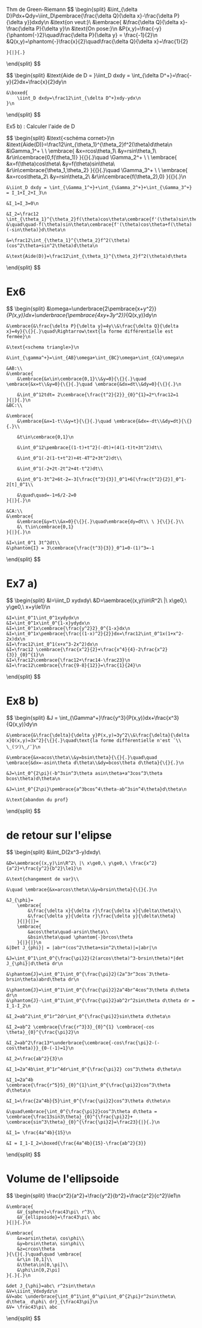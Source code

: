 $$
% \global\newcommand{\n}{\\ \ \\}
% \global\newcommand{\embrace}[3]{
%     \left#2
%         \begin{split}
%             #1
%         \end{split}
%     \right#3
% }
% \global\newcommand{\aembrace}[1]{
%     \embrace{#1}{\{}{\}}
% }
% \global\newcommand{\pembrace}[1]{
%     \embrace{#1}{(}{)}
% }
% \global\newcommand{\cembrace}[1]{
%     \embrace{#1}{[}{]}
% }
$$

Thm de Green-Riemann
$$
\begin{split}
    &\int_{\delta D}Pdx+Qdy=\iint_D\pembrace{\frac{\delta Q}{\delta x}-\frac{\delta P}{\delta y}}dxdy\n
    &\text{on veut:}\\
    &\embrace{
        &\frac{\delta Q}{\delta x}-\frac{\delta P}{\delta y}\n
        &\text{On pose:}\n
        &P(x,y)=\frac{-y}{\phantom{-}2}\quad\frac{\delta P}{\delta y} = \frac{-1}{2}\n
        &Q(x,y)=\phantom{-}\frac{x}{2}\quad\frac{\delta Q}{\delta x}=\frac{1}{2}

    }{|}{.}
\end{split}
$$

$$
\begin{split}
    &\text{Aide de D = }\iint_D dxdy = \int_{\delta D^+}=\frac{-y}{2}dx+\frac{x}{2}dy\n

    &\boxed{
        \iint_D dxdy=\frac12\int_{\delta D^+}xdy-ydx\n
    }\n

\end{split}
$$

Ex5 b) : Calculer l'aide de D

$$
\begin{split}
    &\text{<schéma cornet>}\n
    &\text{Aide(D)}=\frac12\int_{\theta_1}^{\theta_2}f^2(\theta)d\theta\n
    &\Gamma_1^+
    \ \ \embrace{
        &x=rcos\theta_1\\ 
        &y=rsin\theta_1\\ 
        &r\in\cembrace{0,f(\theta_1)}
    }{\{}{.}\quad
    \Gamma_2^+
    \ \ \embrace{
        &x=f(\theta)cos\theta\\ 
        &y=f(\theta)sin\theta\\ 
        &r\in\cembrace{\theta_1,\theta_2}
    }{\{}{.}\quad
    \Gamma_3^+
    \ \ \embrace{
        &x=rcos\theta_2\\ 
        &y=rsin\theta_2\\ 
        &r\in\cembrace{f(\theta_2),0}
    }{\{}{.}\n
    
    &\iint_D dxdy = \int_{\Gamma_1^+}+\int_{\Gamma_2^+}+\int_{\Gamma_3^+} = I_1+I_2+I_3\n

    &I_1=I_3=0\n

    &I_2=\frac12 \int_{\theta_1}^{\theta_2}f(\theta)cos\theta\cembrace{f'(\theta)sin\theta+f(\theta)cos\theta}d\theta\\
    &\quad\quad-f(\theta)sin\theta\cembrace{f'(\theta)cos\theta+f(\theta)(-sin\theta)}d\theta\n

    &=\frac12\int_{\theta_1}^{\theta_2}f^2(\theta)(cos^2\theta+sin^2\theta)d\theta\n

    &\text{Aide(D)}=\frac12\int_{\theta_1}^{\theta_2}f^2(\theta)d\theta
\end{split}
$$


# Ex6

$$
\begin{split}
    &\omega=\underbrace{2\pembrace{x+y^2}}_{P(x,y)}dx+\underbrace{\pembrace{4xy+3y^2}}_{Q(x,y)}dy\n

    &\embrace{&\frac{\delta P}{\delta y}=4y\\&\frac{\delta Q}{\delta x}=4y}{\{}{.}\quad\Rightarrow\text{la forme différentielle est fermée}\n

    &\text{<schema triangle>}\n

    &\int_{\gamma^+}=\int_{AB}\omega+\int_{BC}\omega+\int_{CA}\omega\n

    &AB:\\
    &\embrace{
        &\embrace{&x\in\cembrace{0,1}\\&y=0}{\{}{.}\quad \embrace{&x=t\\&y=0}{\{}{.}\quad \embrace{&dx=dt\\&dy=0}{\{}{.}\n

        &\int_0^12tdt= 2\cembrace{\frac{t^2}{2}}_{0}^{1}=2*\frac12=1
    }{|}{.}\n
    &BC:\\
    
    &\embrace{
        &\embrace{&x=1-t\\&y=t}{\{}{.}\quad \embrace{&dx=-dt\\&dy=dt}{\{}{.}\\

        &t\in\cembrace{0,1}\n
        
        &\int_0^12\pembrace{(1-t)+t^2}(-dt)+(4(1-t)t+3t^2)dt\\

        &\int_0^1(-2(1-t+t^2)+4t-4T^2+3t^2)dt\\

        &\int_0^1(-2+2t-2t^2+4t-t^2)dt\\

        &\int_0^1-3t^2+6t-2=-3[\frac{t^3}{3}]_0^1+6[\frac{t^2}{2}]_0^1-2[t]_0^1\\
        
        &\quad\quad=-1+6/2-2=0
    }{|}{.}\n

    &CA:\\
    &\embrace{
        &\embrace{&y=t\\&x=0}{\{}{.}\quad\embrace{dy=dt\\ \ }{\{}{.}\\
        &\ t\in\cembrace{0,1}
    }{|}{.}\n

    &I=\int_0^1 3t^2dt\\
    &\phantom{I} = 3\cembrace{\frac{t^3}{3}}_0^1=0-(1)^3=-1
\end{split}
$$

# Ex7 a)

$$
\begin{split}
    &I=\iint_D xydxdy\\
    &D=\aembrace{(x,y)\in\R^2\ |\ x\ge0,\ y\ge0,\ x+y\le1}\n

    &I=\int_0^1\int_0^1xydydx\n
    &I=\int_0^1x\int_0^{1-x}ydydx\n
    &I=\int_0^1x\cembrace{\frac{y^2}2}_0^{1-x}dx\n
    &I=\int_0^1x\pembrace{\frac{(1-x)^2}{2}}dx=\frac12\int_0^1x(1+x^2-2x)dx\n
    &I=\frac12\int_0^1(x+x^3-2x^2)dx\n
    &I=\frac12 \cembrace{\frac{x^2}{2}+\frac{x^4}{4}-2\frac{x^2}{3}}_{0}^{1}\n
    &I=\frac12\cembrace{\frac12+\frac14-\frac23}\n
    &I=\frac12\cembrace{\frac{9-8}{12}}=\frac{1}{24}\n
\end{split}
$$

# Ex8 b)

$$
\begin{split}
    &J = \int_{\Gamma^+}\frac{y^3}{P(x,y)}dx+\frac{x^3}{Q(x,y)}dy\n
    
    &\embrace{&\frac{\delta}{\delta y}P(x,y)=3y^2\\&\frac{\delta}{\delta x}Q(x,y)=3x^2}{\{}{.}\quad\text{la forme différentielle n'est ¯\\ \_(ツ)\_/¯}\n

    &\embrace{&x=acos\theta\\&y=bsin\theta}{\{}{.}\quad\quad \embrace{&dx=-asin\theta d\theta\\&dy=bcos\theta d\theta}{\{}{.}\n

    &J=\int_0^{2\pi}(-b^3sin^3\theta asin\theta+a^3cos^3\theta bcos\theta)d\theta\n

    &J=\int_0^{2\pi}\pembrace{a^3bcos^4\theta-ab^3sin^4\theta}d\theta\n

    &\text{abandon du prof}
\end{split}
$$


# de retour sur l'elipse

$$
\begin{split}
    &\iint_D(2x^3-y)dxdy\\
    
    &D=\aembrace{(x,y)\in\R^2\ |\ x\ge0,\ y\ge0,\ \frac{x^2}{a^2}+\frac{y^2}{b^2}\le1}\n

    &\text{changement de var}\\
    
    &\quad \embrace{&x=arcos\theta\\&y=brsin\theta}{\{}{.}\n
    
    &J_{\phi}=
        \embrace{
            &\frac{\delta x}{\delta r}\frac{\delta x}{\delta\theta}\\
            &\frac{\delta y}{\delta r}\frac{\delta y}{\delta\theta}
        }{|}{|}=
        \embrace{
            &acos\theta\quad-arsin\theta\\
            &bsin\theta\quad \phantom{-}brcos\theta
        }{|}{|}\n
    &|Det J_{phi}| = |abr*(cos^2\theta+sin^2\theta)|=|abr|\n

    &J=\int_0^1\int_0^{\frac{\pi}2}(2(arcos\theta)^3-brsin\theta)*|det J_{\phi}|d\theta dr\n

    &\phantom{J}=\int_0^1\int_0^{\frac{\pi}2}(2a^3r^3cos¨3\theta-brsin\theta)abrd\theta dr\n

    &\phantom{J}=\int_0^1\int_0^{\frac{\pi}2}2a^4br^4cos^3\theta d\theta dr\n
    &\phantom{J}-\int_0^1\int_0^{\frac{\pi}2}ab^2r^2sin\theta d\theta dr = I_1-I_2\n

    &I_2=ab^2\int_0^1r^2dr\int_0^{\frac{\pi}2}sin\theta d\theta\n

    &I_2=ab^2 \cembrace{\frac{r^3}3}_{0}^{1} \cembrace{-cos \theta}_{0}^{\frac{\pi}2}\n

    &I_2=ab^2\frac13*\underbrace{\cembrace{-cos\frac{\pi}2-(-cos\theta)}}_{0-(-1)=1}\n

    &I_2=\frac{ab^2}{3}\n

    &I_1=2a^4b\int_0^1r^4dr\int_0^{\frac{\pi}2} cos^3\theta d\theta\n

    &I_1=2a^4b \cembrace{\frac{r^5}5}_{0}^{1}\int_0^{\frac{\pi}2}cos^3\theta d\theta\n

    &I_1=\frac{2a^4b}{5}\int_0^{\frac{\pi}2}cos^3\theta d\theta\n

    &\quad\embrace{\int_0^{\frac{\pi}2}cos^3\theta d\theta = \cembrace{\frac13sin3\theta}_{0}^{\frac{\pi}2}+ \cembrace{sin^3\theta}_{0}^{\frac{\pi}2}=\frac23}{|}{.}\n

    &I_1= \frac{4a^4b}{15}\n

    &I = I_1-I_2=\boxed{\frac{4a^4b}{15}-\frac{ab^2}{3}}
\end{split}
$$

# Volume de l'ellipsoide

$$
\begin{split}
    \frac{x^2}{a^2}+\frac{y^2}{b^2}+\frac{z^2}{c^2}\le1\n

    &\embrace{
        &V_{sphere}=\frac43\pi\ r^3\\
        &V_{ellipsoide}=\frac43\pi\ abc
    }{|}{.}\n

    &\embrace{
        &x=arsin\theta\ cos\phi\\
        &y=brsin\theta\ sin\phi\\
        &z=crcos\theta
    }{\{}{.}\quad\quad \embrace{
        &r\in [0,1]\\
        &\theta\in[0,\pi]\\
        &\phi\in[0,2\pi]
    }{.}{.}\n

    &det J_{\phi}=abc\ r^2sin\theta\n
    &V=\iiint_Vdxdydz\n
    &V=abc \underbrace{\int_0^1\int_0^\pi\int_0^{2\pi}r^2sin\theta\ d\theta_ d\phi\ dr}_{\frac43\pi}\n
    &V= \frac43\pi\ abc
\end{split}
$$
